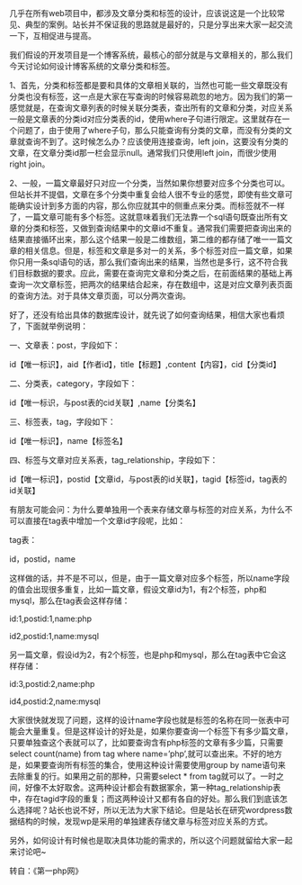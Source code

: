 几乎在所有web项目中，都涉及文章分类和标签的设计，应该说这是一个比较常见、典型的案例。站长并不保证我的思路就是最好的，只是分享出来大家一起交流一下，互相促进与提高。

我们假设的开发项目是一个博客系统，最核心的部分就是与文章相关的，那么我们今天讨论如何设计博客系统的文章分类和标签。

1、首先，分类和标签都是要和具体的文章相关联的，当然也可能一些文章既没有分类也没有标签，这一点是大家在写查询的时候容易疏忽的地方。因为我们的第一感觉就是，在查询文章列表的时候关联分类表，查出所有的文章和分类，对应关系一般是文章表的分类id对应分类表的id，使用where子句进行限定。这里就存在一个问题了，由于使用了where子句，那么只能查询有分类的文章，而没有分类的文章就查询不到了。这时候怎么办？应该使用连接查询，left
join，这要没有分类的文章，在文章分类id那一栏会显示null。通常我们只使用left join，而很少使用right join。

2、一般，一篇文章最好只对应一个分类，当然如果你想要对应多个分类也可以。但站长并不提倡，文章在多个分类中重复会给人很不专业的感觉，即使有些文章可能确实设计到多方面的内容，那么你应就其中的侧重点来分类。而标签就不一样了，一篇文章可能有多个标签。这就意味着我们无法靠一个sql语句既查出所有文章的分类和标签，又做到查询结果中的文章id不重复。通常我们需要把查询出来的结果直接循环出来，那么这个结果一般是二维数组，第二维的都存储了唯一一篇文章的相关信息。但是，标签和文章是多对一的关系，多个标签对应一篇文章，如果你只用一条sql语句的话，那么我们查询出来的结果，当然也是多行，这不符合我们目标数据的要求。应此，需要在查询完文章和分类之后，在前面结果的基础上再查询一次文章标签，把两次的结果结合起来，存在数组中，这是对应文章列表页面的查询方法。对于具体文章页面，可以分两次查询。

好了，还没有给出具体的数据库设计，就先说了如何查询结果，相信大家也看烦了，下面就举例说明：

一、文章表：post，字段如下：

id【唯一标识】，aid【作者id】，title【标题】,content【内容】，cid【分类id】

二、分类表，category，字段如下：

id【唯一标识，与post表的cid关联】,name【分类名】

三、标签表，tag，字段如下：

id【唯一标识】，name【标签名】

四、标签与文章对应关系表，tag_relationship，字段如下：

id【唯一标识】，postid【文章id，与post表的id关联】，tagid【标签id，tag表的id关联】

有朋友可能会问：为什么要单独用一个表来存储文章与标签的对应关系，为什么不可以直接在tag表中增加一个文章id字段呢，比如：

tag表：

id，postid，name

这样做的话，并不是不可以，但是，由于一篇文章对应多个标签，所以name字段的值会出现很多重复，比如一篇文章，假设文章id为1，有2个标签，php和mysql，那么在tag表会这样存储：

id:1,postid:1,name:php

id2,postid:1,name:mysql

另一篇文章，假设id为2，有2个标签，也是php和mysql，那么在tag表中它会这样存储：

id:3,postid:2,name:php

id4,postid:2,name:mysql

大家很快就发现了问题，这样的设计name字段也就是标签的名称在同一张表中可能会大量重复。但是这样设计的好处是，如果你要查询一个标签下有多少篇文章，只要单独查这个表就可以了，比如要查询含有php标签的文章有多少篇，只需要select
count(name) from tag where
name=’php’,就可以查出来。不好的地方是，如果要查询所有标签的集合，使用这种设计需要使用group by
name语句来去除重复的行。如果用之前的那种，只需要select * from
tag就可以了。一时之间，好像不太好取舍。这两种设计都会有数据冢余，第一种tag_relationship表中，存在tagid字段的重复；而这两种设计又都有各自的好处。那么我们到底该怎么选择呢？站长也说不好，所以无法为大家下结论。但是站长在研究wordpress数据结构的时候，发现wp是采用的单独建表存储文章与标签对应关系的方式。

另外，如何设计有时候也是取决具体功能的需求的，所以这个问题就留给大家一起来讨论吧~

转自：《第一php网》